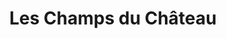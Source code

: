 ---
title: "Les Champs du Château"
url: /champs-sur-marne/les-champs-du-chateau/
shop: Lebensmittel
---